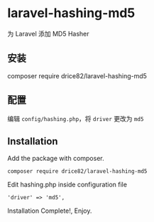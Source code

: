 # laravel-hashing-md5
为 Laravel 添加 MD5 Hasher

## 安装

composer require drice82/laravel-hashing-md5

## 配置

编辑 ```config/hashing.php```，将 ```driver``` 更改为 ```md5```

## Installation
Add the package with composer.
```
composer require drice82/laravel-hashing-md5
```
Edit hashing.php inside configuration file
```
'driver' => 'md5',
```
Installation Complete!, Enjoy.
